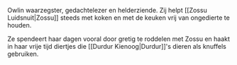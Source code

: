 Owlin waarzegster, gedachtelezer en helderziende. 
Zij helpt [[Zossu Luidsnuit|Zossu]] steeds met koken en met de keuken vrij van ongedierte te houden.

Ze spendeert haar dagen vooral door gretig te roddelen met Zossu en haakt in haar vrije tijd diertjes die [[Durdur Kienoog|Durdur]]'s dieren als knuffels gebruiken.